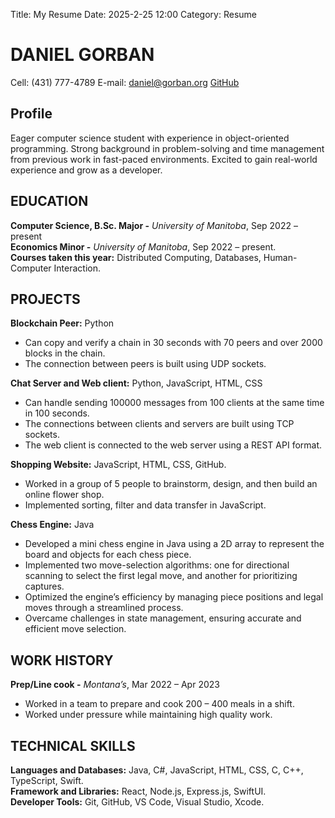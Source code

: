 Title: My Resume
Date: 2025-2-25 12:00
Category: Resume

# DANIEL GORBAN
Cell: (431) 777-4789 E-mail: daniel@gorban.org [GitHub](https://github.com/DanielGorban)

## Profile
Eager computer science student with experience in object-oriented programming. Strong
background in problem-solving and time management from previous work in fast-paced
environments. Excited to gain real-world experience and grow as a developer.

## EDUCATION
**Computer Science, B.Sc. Major -** _University of Manitoba_, Sep 2022 – present  
**Economics Minor -** _University of Manitoba_, Sep 2022 – present.  
**Courses taken this year:** Distributed Computing, Databases, Human-Computer Interaction.  

## PROJECTS
**Blockchain Peer:** Python  
- Can copy and verify a chain in 30 seconds with 70 peers and over 2000 blocks in the chain.  
- The connection between peers is built using UDP sockets.  

**Chat Server and Web client:** Python, JavaScript, HTML, CSS  
- Can handle sending 100000 messages from 100 clients at the same time in 100 seconds.  
- The connections between clients and servers are built using TCP sockets.  
- The web client is connected to the web server using a REST API format.  

**Shopping Website:** JavaScript, HTML, CSS, GitHub.  
- Worked in a group of 5 people to brainstorm, design, and then build an online flower shop.  
- Implemented sorting, filter and data transfer in JavaScript.  

**Chess Engine:** Java  
- Developed a mini chess engine in Java using a 2D array to represent the board and objects for each chess piece.  
- Implemented two move-selection algorithms: one for directional scanning to select the first legal move, and another for prioritizing captures.  
- Optimized the engine’s efficiency by managing piece positions and legal moves through a streamlined process.  
- Overcame challenges in state management, ensuring accurate and efficient move selection.  

## WORK HISTORY
**Prep/Line cook -** _Montana’s_, Mar 2022 – Apr 2023  
- Worked in a team to prepare and cook 200 – 400 meals in a shift.  
- Worked under pressure while maintaining high quality work.  

## TECHNICAL SKILLS
**Languages and Databases:** Java, C#, JavaScript, HTML, CSS, C, C++, TypeScript, Swift.  
**Framework and Libraries:** React, Node.js, Express.js, SwiftUI.  
**Developer Tools:** Git, GitHub, VS Code, Visual Studio, Xcode.
